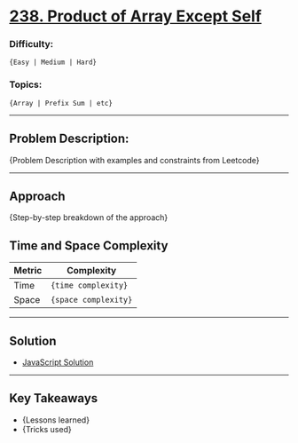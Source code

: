 # [238. Product of Array Except Self](https://leetcode.com/problems/product-of-array-except-self/)

### Difficulty:

`{Easy | Medium | Hard}`

### Topics:

`{Array | Prefix Sum | etc}`

---

## Problem Description:

{Problem Description with examples and constraints from Leetcode}

---

## Approach

{Step-by-step breakdown of the approach}

## Time and Space Complexity

| Metric | Complexity           |
| ------ | -------------------- |
| Time   | `{time complexity}`  |
| Space  | `{space complexity}` |

---

## Solution

- [JavaScript Solution](solution.js)

---

## Key Takeaways

- {Lessons learned}
- {Tricks used}
